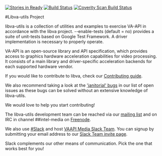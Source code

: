 [![Stories in Ready](https://badge.waffle.io/01org/libva-utils.png?label=ready&title=Ready)](http://waffle.io/01org/libva-utils)
[![Build Status](https://travis-ci.org/01org/libva-utils.svg?branch=master)](https://travis-ci.org/01org/libva-utils)
[![Coverity Scan Build Status](https://scan.coverity.com/projects/11613/badge.svg)](https://scan.coverity.com/projects/01org-libva-utils)

#Libva-utils Project

libva-utils is a collection of utilities and examples to exercise VA-API in
accordance with the libva project. --enable-tests (default = no) provides
a suite of unit-tests based on Google Test Framework. A driver implementation
is necessary to properly operate.

VA-API is an open-source library and API specification, which
provides access to graphics hardware acceleration capabilities
for video processing. It consists of a main library and
driver-specific acceleration backends for each supported hardware 
vendor.

If you would like to contribute to libva, check our [Contributing
guide](https://github.com/01org/libva-utils/blob/master/CONTRIBUTING.md).

We also recommend taking a look at the ['janitorial'
bugs](https://github.com/01org/libva-utils/issues?q=is%3Aopen+is%3Aissue+label%3AJanitorial)
in our list of open issues as these bugs can be solved without an
extensive knowledge of libva-utils.

We would love to help you start contributing!

The libva-utils development team can be reached via our [mailing
list](https://lists.01.org/mailman/listinfo/intel-vaapi-media) and on IRC
in channel ##intel-media on [Freenode](https://freenode.net/kb/answer/chat).

We also use [#Slack](https://slack.com) and host [VAAPI Media Slack
Team](https://intel-media.slack.com).  You can signup by submitting your email
address to our [Slack Team invite page](https://slack-join-intel-media.herokuapp.com).

Slack complements our other means of communication.  Pick the one that works
best for you!
